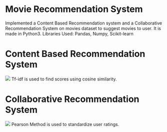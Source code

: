 # Movie Recommendation System
Implemented a Content Based Recommendation system and a Collaborative Recommendation System on movies dataset to suggest movies to user.
It is made in Python3.
Libraries Used: Pandas, Numpy, Scikit-learn

# Content Based Recommendation System
![](/snapshots/1.png)
Tf-idf is used to find scores using cosine similarity.

# Collaborative Recommendation System
![](/snapshots/2.png)
Pearson Method is used to standardize user ratings.
